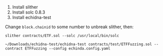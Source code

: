 1. Install slither
2. Install solc 0.8.3
3. Install echidna-test

Change `block.chainid` to some number to unbreak slither, then:

`slither contracts/ETF.sol --solc /usr/local/bin/solc`

`~/Downloads/echidna-test/echidna-test contracts/test/ETFFuzzing.sol --contract ETFFuzzing --config echinda.config.yaml`
